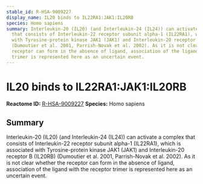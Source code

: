```yaml
---
stable_id: R-HSA-9009227
display_name: IL20 binds to IL22RA1:JAK1:IL20RB
species: Homo sapiens
summary: Interleukin-20 (IL20) (and Interleukin-24 (IL24)) can activate a complex
  that consists of Interleukin-22 receptor subunit alpha-1 (IL22RA1), which is associated
  with Tyrosine-protein kinase JAK1 (JAK1) and Interleukin-20 receptor B (IL20RB)
  (Dumoutier et al. 2001, Parrish-Novak et al. 2002). As it is not clear whether the
  receptor can form in the absence of ligand, association of the ligand with the receptor
  trimer is represented here as an uncertain event.
---
```


# IL20 binds to IL22RA1:JAK1:IL20RB
**Reactome ID:** [R-HSA-9009227](https://reactome.org/content/detail/R-HSA-9009227)
**Species:** Homo sapiens

## Summary

Interleukin-20 (IL20) (and Interleukin-24 (IL24)) can activate a complex that consists of Interleukin-22 receptor subunit alpha-1 (IL22RA1), which is associated with Tyrosine-protein kinase JAK1 (JAK1) and Interleukin-20 receptor B (IL20RB) (Dumoutier et al. 2001, Parrish-Novak et al. 2002). As it is not clear whether the receptor can form in the absence of ligand, association of the ligand with the receptor trimer is represented here as an uncertain event.
